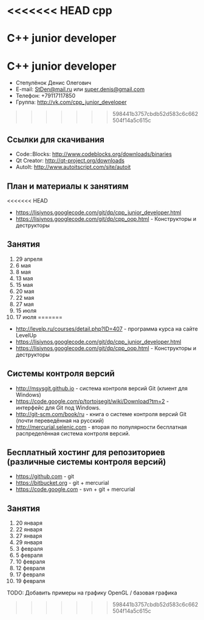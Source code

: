 <<<<<<< HEAD
cpp
===

C++ junior developer
=======
C++ junior developer
====================

* Степулёнок Денис Олегович
* E-mail: StDen@mail.ru или super.denis@gmail.com
* Телефон: +79117117850
* Группа: http://vk.com/cpp_junior_developer
>>>>>>> 598441b3757cbdb52d583c6c662504f14a5c615c

Ссылки для скачивания
---------------------
* Code::Blocks: http://www.codeblocks.org/downloads/binaries
* Qt Creator: http://qt-project.org/downloads
* AutoIt: http://www.autoitscript.com/site/autoit

План и материалы к занятиям
---------------------------
<<<<<<< HEAD
* https://lisiynos.googlecode.com/git/dp/cpp_junior_developer.html
* https://lisiynos.googlecode.com/git/dp/cpp_oop.html - Конструкторы и деструкторы

Занятия
-------
1. 29 апреля
2. 6 мая
3. 8 мая
4. 13 мая
5. 15 мая
6. 20 мая
7. 22 мая
8. 27 мая
9. 15 июля
10. 17 июля
=======
* http://levelp.ru/courses/detail.php?ID=407 - программа курса на сайте LevelUp
* https://lisiynos.googlecode.com/git/dp/cpp_junior_developer.html
* https://lisiynos.googlecode.com/git/dp/cpp_oop.html - Конструкторы и деструкторы

Системы контроля версий
-----------------------
* http://msysgit.github.io - система контроля версий Git (клиент для Windows)
* https://code.google.com/p/tortoisegit/wiki/Download?tm=2 - интерфейс для Git под Windows.
* http://git-scm.com/book/ru - книга о системе контроля версий Git (почти переведённая на русский)
* http://mercurial.selenic.com - вторая по популярности бесплатная распределённая система контроля версий.

Бесплатный хостинг для репозиториев (различные системы контроля версий)
-----------------------------------------------------------------------
* https://github.com - git
* https://bitbucket.org - git + mercurial
* https://code.google.com - svn + git + mercurial

Занятия
-------
1. 20 января
2. 22 января
3. 27 января
4. 29 января
5. 3 февраля
6. 5 февраля
7. 10 февраля
8. 12 февраля
9. 17 февраля
10. 19 февраля

TODO: Добавить примеры на графику
OpenGL / базовая графика
>>>>>>> 598441b3757cbdb52d583c6c662504f14a5c615c
